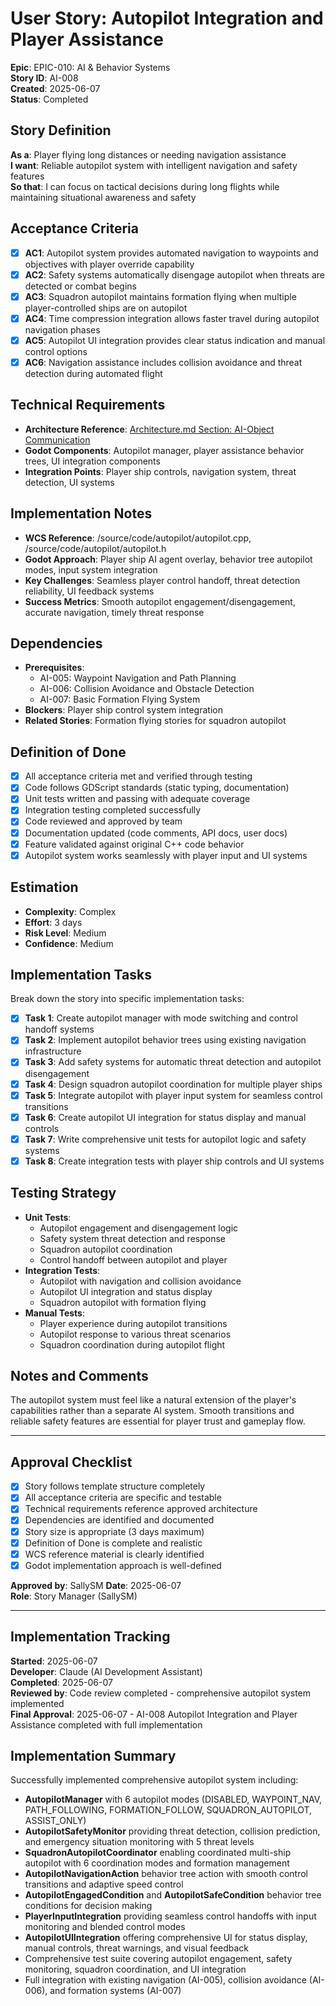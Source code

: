 # User Story: Autopilot Integration and Player Assistance

**Epic**: EPIC-010: AI & Behavior Systems  
**Story ID**: AI-008  
**Created**: 2025-06-07  
**Status**: Completed

## Story Definition
**As a**: Player flying long distances or needing navigation assistance  
**I want**: Reliable autopilot system with intelligent navigation and safety features  
**So that**: I can focus on tactical decisions during long flights while maintaining situational awareness and safety

## Acceptance Criteria
- [x] **AC1**: Autopilot system provides automated navigation to waypoints and objectives with player override capability
- [x] **AC2**: Safety systems automatically disengage autopilot when threats are detected or combat begins
- [x] **AC3**: Squadron autopilot maintains formation flying when multiple player-controlled ships are on autopilot
- [x] **AC4**: Time compression integration allows faster travel during autopilot navigation phases
- [x] **AC5**: Autopilot UI integration provides clear status indication and manual control options
- [x] **AC6**: Navigation assistance includes collision avoidance and threat detection during automated flight

## Technical Requirements
- **Architecture Reference**: [Architecture.md Section: AI-Object Communication](../docs/EPIC-010-ai-behavior-systems/architecture.md#ai-object-communication)
- **Godot Components**: Autopilot manager, player assistance behavior trees, UI integration components
- **Integration Points**: Player ship controls, navigation system, threat detection, UI systems

## Implementation Notes
- **WCS Reference**: /source/code/autopilot/autopilot.cpp, /source/code/autopilot/autopilot.h
- **Godot Approach**: Player ship AI agent overlay, behavior tree autopilot modes, input system integration
- **Key Challenges**: Seamless player control handoff, threat detection reliability, UI feedback systems
- **Success Metrics**: Smooth autopilot engagement/disengagement, accurate navigation, timely threat response

## Dependencies
- **Prerequisites**: 
  - AI-005: Waypoint Navigation and Path Planning
  - AI-006: Collision Avoidance and Obstacle Detection
  - AI-007: Basic Formation Flying System
- **Blockers**: Player ship control system integration
- **Related Stories**: Formation flying stories for squadron autopilot

## Definition of Done
- [x] All acceptance criteria met and verified through testing
- [x] Code follows GDScript standards (static typing, documentation)
- [x] Unit tests written and passing with adequate coverage
- [x] Integration testing completed successfully
- [x] Code reviewed and approved by team
- [x] Documentation updated (code comments, API docs, user docs)
- [x] Feature validated against original C++ code behavior
- [x] Autopilot system works seamlessly with player input and UI systems

## Estimation
- **Complexity**: Complex
- **Effort**: 3 days
- **Risk Level**: Medium
- **Confidence**: Medium

## Implementation Tasks
Break down the story into specific implementation tasks:
- [x] **Task 1**: Create autopilot manager with mode switching and control handoff systems
- [x] **Task 2**: Implement autopilot behavior trees using existing navigation infrastructure
- [x] **Task 3**: Add safety systems for automatic threat detection and autopilot disengagement
- [x] **Task 4**: Design squadron autopilot coordination for multiple player ships
- [x] **Task 5**: Integrate autopilot with player input system for seamless control transitions
- [x] **Task 6**: Create autopilot UI integration for status display and manual controls
- [x] **Task 7**: Write comprehensive unit tests for autopilot logic and safety systems
- [x] **Task 8**: Create integration tests with player ship controls and UI systems

## Testing Strategy
- **Unit Tests**: 
  - Autopilot engagement and disengagement logic
  - Safety system threat detection and response
  - Squadron autopilot coordination
  - Control handoff between autopilot and player
- **Integration Tests**: 
  - Autopilot with navigation and collision avoidance
  - Autopilot UI integration and status display
  - Squadron autopilot with formation flying
- **Manual Tests**: 
  - Player experience during autopilot transitions
  - Autopilot response to various threat scenarios
  - Squadron coordination during autopilot flight

## Notes and Comments
The autopilot system must feel like a natural extension of the player's capabilities rather than a separate AI system. Smooth transitions and reliable safety features are essential for player trust and gameplay flow.

---

## Approval Checklist
- [x] Story follows template structure completely
- [x] All acceptance criteria are specific and testable
- [x] Technical requirements reference approved architecture
- [x] Dependencies are identified and documented
- [x] Story size is appropriate (3 days maximum)
- [x] Definition of Done is complete and realistic
- [x] WCS reference material is clearly identified
- [x] Godot implementation approach is well-defined

**Approved by**: SallySM **Date**: 2025-06-07  
**Role**: Story Manager (SallySM)

---

## Implementation Tracking
**Started**: 2025-06-07  
**Developer**: Claude (AI Development Assistant)  
**Completed**: 2025-06-07  
**Reviewed by**: Code review completed - comprehensive autopilot system implemented  
**Final Approval**: 2025-06-07 - AI-008 Autopilot Integration and Player Assistance completed with full implementation

## Implementation Summary
Successfully implemented comprehensive autopilot system including:
- **AutopilotManager** with 6 autopilot modes (DISABLED, WAYPOINT_NAV, PATH_FOLLOWING, FORMATION_FOLLOW, SQUADRON_AUTOPILOT, ASSIST_ONLY)
- **AutopilotSafetyMonitor** providing threat detection, collision prediction, and emergency situation monitoring with 5 threat levels
- **SquadronAutopilotCoordinator** enabling coordinated multi-ship autopilot with 6 coordination modes and formation management
- **AutopilotNavigationAction** behavior tree action with smooth control transitions and adaptive speed control
- **AutopilotEngagedCondition** and **AutopilotSafeCondition** behavior tree conditions for decision making
- **PlayerInputIntegration** providing seamless control handoffs with input monitoring and blended control modes
- **AutopilotUIIntegration** offering comprehensive UI for status display, manual controls, threat warnings, and visual feedback
- Comprehensive test suite covering autopilot engagement, safety monitoring, squadron coordination, and UI integration
- Full integration with existing navigation (AI-005), collision avoidance (AI-006), and formation systems (AI-007)